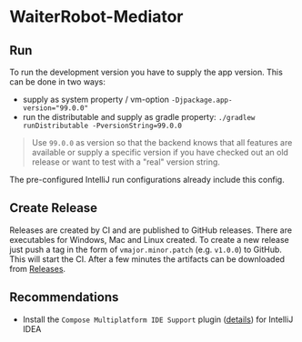 # WaiterRobot-Mediator

## Run

To run the development version you have to supply the app version. This can be done in two ways:

- supply as system property / vm-option `-Djpackage.app-version="99.0.0"`
- run the distributable and supply as gradle property: `./gradlew runDistributable -PversionString=99.0.0`

> Use `99.0.0` as version so that the backend knows that all features are available or supply a specific version if you
> have checked out an old release or want to test with a "real" version string.

The pre-configured IntelliJ run configurations already include this config.

## Create Release

Releases are created by CI and are published to GitHub releases. There are executables for Windows, Mac and Linux
created. To create a new release just push a tag in the form of `vmajor.minor.patch` (e.g. `v1.0.0`) to GitHub. This
will start the CI. After a few minutes the artifacts can be downloaded
from [Releases](https://github.com/DatepollSystems/waiterrobot-desktop/releases).

## Recommendations

- Install the `Compose Multiplatform IDE Support`
  plugin ([details](https://plugins.jetbrains.com/plugin/16541-compose-multiplatform-ide-support)) for IntelliJ IDEA

